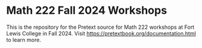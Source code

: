 # Math 222 Fall 2024 Workshops
This is the repository for the Pretext source for Math 222 workshops at Fort Lewis College in Fall 2024.
Visit <https://pretextbook.org/documentation.html> to learn more.